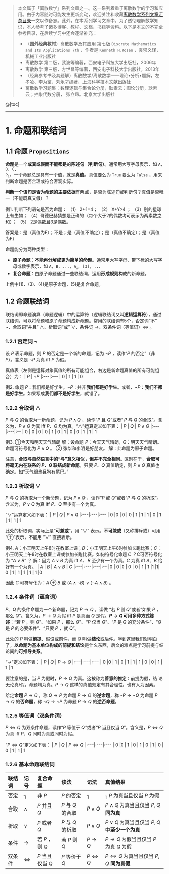 
  > 本文属于「离散数学」系列文章之一。这一系列着重于离散数学的学习和应用。由于内容随时可能发生更新变动，欢迎关注和收藏[离散数学系列文章汇总目录](https://memcpy0.blog.csdn.net/article/details/119997004)一文以作备忘。此外，在本系列学习文章中，为了透彻理解数学知识，本人参考了诸多博客、教程、文档、书籍等资料。以下是本文的不完全参考目录，在后续学习中还会逐渐补充：
> - （**国外经典教材**）离散数学及其应用 第七版 `Discrete Mathematics and Its Applications 7th` ，作者是 `Kenneth H.Rosen` ，袁崇义译，机械工业出版社
> - 离散数学 第二版，武波等编著，西安电子科技大学出版社，2006年
> - 离散数学 第三版，方世昌等编著，西安电子科技大学出版社，2013年
> - （经典参考书及其题解）离散数学/离散数学——理论•分析•题解，左孝凌、李为鉴、刘永才编著，上海科学技术文献出版社
> - 离散数学习题集：数理逻辑与集合论分册，耿素云；图论分册，耿素云；抽象代数分册， 张立昂。北京大学出版社

@[toc]


--- 
# 1. 命题和联结词
## 1.1 命题 `Propositions`
**命题**是一个**或真或假而不能都是**的**陈述句（判断句）**。通常用大写字母表示，如 <code>A, B, C, P<sub>1</sub></code>。一个命题总是具有一个值，就是**真值**。真值要么为 `True` 要么为 `False` ，用来判断命题是否合理或符合客观实际。

**判断一个语句是否为命题的主要依据**有两点，是否为陈述句或判断句？真值是否唯一（不能既真又假）？

例1. 判断下列语句是否为命题：
（1） 2+1=4； 
（2） X+Y>4 ；
（3）别的星球上有生物；
（4）哥德巴赫猜想是正确的（每个大于2的偶数均可表示为两素数之和）；
（5） 2是偶数且3是偶数。

答案是：是（真值为F）；不是；是（真值不确定）；是（真值不确定）；是（真值为F）

命题能分为两种类型：
- **原子命题**：**不能再分解成更为简单的命题**。通常用大写字母、带下标的大写字母或数字表示，如 <code>A, B, ..., A<sub>i</sub>, [3], ...</code>
- **复合命题**：由原子命题通过一些联结词，运用**形成规则**构成的新命题。

上例中(1)、(3)、(4)是原子命题，(5)是复合命题。
 
## 1.2 命题联结词
联结词即命题演算（命题逻辑）中的运算符（逻辑联结词又叫**逻辑运算符**），通过联结词，可以将命题和原子命题构成新命题。常用的联结词有5个，否定词“不” $¬$、合取词“并且” $\wedge$、析取词“或” $\vee$、条件词 $\to$、双条件词（等值词）$\Leftrightarrow$ 。

### 1.2.1 否定词 $\lnot$
设 $P$ 表示命题，则 $P$ 的否定是一个新的命题，记为 $\lnot P$ ，读作“$P$ 的否定”（非 $P$）。含义是 $¬P$ 为真 iff $P$ 为假。

真值表（左侧是运算对象真值的所有可能组合，右边是新命题真值的所有可能组合）为：
| $P$ | $\lnot P$ 
|:---|:---
| 0 | 1
| 1 | 0

例2. 命题 $P$：我们都是好学生。$¬P$：并非**我们都是好学生**。或者，$\lnot P$：**我们**不**都是好学生**。如果写成**我们都不是好学生**，就错了。 

### 1.2.2 合取词 $\wedge$
$P$ 与 $Q$ 的合取为一新命题，记为 $P \wedge Q$ ，读作“$P$ 且 $Q$”或者“ $P$ 与 $Q$ 的合取”。含义为，$P \wedge Q$ 为真 iff $P$、$Q$ 均为真。“$\wedge$”运算定义如下表：
 | $P$ | $Q$ | $P \wedge Q$ 
|:---|:---|:--
| 0 | 0 | 0
| 0 | 1 | 0
| 1 | 0 | 0
| 1 | 1 | 1
 

例3. ①今天和明天天气晴朗
解：设命题 $P$：今天天气晴朗，$Q$：明天天气晴朗。命题可符号化为 $P\wedge Q$ 。
② 张华和李明是好朋友。
解：此命题为原子命题。

注意，**合取与自然语言中的“与”意义相似，但并不完全相同**。区别在于，**合取可将毫无内在联系的 $P$、$Q$ 联结成新命题**。只要 $P$、$Q$ 真值确定，则 $P\wedge Q$ 真值也确定。如“天气很热且狗有尾巴。”
 
### 1.2.3 析取词 $\vee$
$P$ 与 $Q$ 的析取为一个新命题，记为 $P \vee Q$ ，读作“$P$ 或 $Q$”或者“$P$ 与 $Q$ 的析取”。含义为，$P \vee Q$ 为真 iff $P$、$Q$ 至少有一个为真。

“$\vee$”运算定义如下表：
| $P$ | $Q$  | $P  ∨ Q$
|:---|:---|:---
|  0 |0 | 0
| 0 | 1 | 1
| 1 | 0 | 1
| 1 | 1 | 1

此处的析取词，实际上是“**可兼或**”，用 “$\vee$” 表示。**不可兼或**（又称排斥或）可用 “$⊕$”表示，不能用 “$\vee$” 直接表示。

例4. $A$：小王明天上午8时在教室上课；$B$：小王明天上午8时参加长跑比赛；$C$：小王明天上午8时在教室上课或参加长跑比赛。如何符号化命题 $C$ ？C可否符号化为 “$A \vee B$” ？
解：因为 $A \vee B$ 为真 iff $A$、$B$ 至少有一个为真。$C$ 为真 iff $A$、$B$ 恰好有一个为真。
| $A$  | $B$ | $A ∨B$ | $C$
|:---|:---|:---|:--
|0 | 0 |0   | 0
| 0 | 1 | 1 |1
|1| 0 | 1 | 1
| 1 | 1 | 1 |0

因此 $C$ 可符号化为：$A \oplus B$ 或 $(A \wedge \lnot B) \vee (\lnot A \wedge B)$ 。


### 1.2.4 条件词（蕴含词）
$P$、$Q$ 的条件命题为一个新命题，记为 $P→Q$ ，读做 “若 $P$ 则 $Q$”或者“如果 $P$ ，那么 $Q$”。含义为，$P→Q$ 为假 iff  $P$ 是真而 $Q$ 是假。**$P→Q$ 可用多种方式陈述**：“若 $P$ ，则 $Q$”、“如果 $P$ ，那么 $Q$”、“$P$ 仅当 $Q$”、“$P$ 是 $Q$ 的充分条件”、“$Q$ 是 $P$ 的必要条件”、“只要 $P$ ，就 $Q$”。

此处的 $P$ 叫做**前提**、假设或前件，而 $Q$ 叫做**结论**或后件。学到这里我们就明白了，**以命题为基本单位构成的前提和结论**是什么东西，后文的难点是学习前提与结论间的**可推导关系**。

“$→$”定义如下表：
| $P$ | $Q$  | $P \to Q$
|:---|:---|:---
| 0 |0 | 1
| 0 | 1 | 1
| 1 | 0 | 0
| 1 | 1 | 1

要注意的是，当 $P$ 为假时，$P \to Q$ 为真。这被称为**善意的推定**：前提为假，结
论无论真/假，命题均为真。$P \to Q$ 这样的真值规定有其合理性，也有人为因素。

给定**命题** $P→Q$ ，称 $Q→P$ 为命题 $P→Q$ 的**逆命题**，称 $¬ P→¬ Q$ 为命题 $P→Q$ 的**否命题**，称 $¬ Q→ ¬ P$ 为命题 $P→Q$ 的**逆否命题**。

 
### 1.2.5 等值词（双条件词）
$P\Leftrightarrow Q$ 为双条件命题，读作“$P$ 等值于 $Q$”或者“$P$ 当且仅当 $Q$”。含义是，$P\Leftrightarrow Q$ 为真 iff $P$、$Q$ 同时为真或同时为假。

“$P \Leftrightarrow Q$”定义如下表：
| $P$ | $Q$  | $P \Leftrightarrow Q$
|:---|:---|:---
|  0 |0 | 1
| 0 | 1 | 0
| 1 | 0 | 0
| 1 | 1 | 1
 
### 1.2.6 基本命题联结词
| 联结词 |记号 |复合命题 | 读法 | 记法 | 真值结果 | 
|:--|:--|:--|:--|:--|:--
| 否定 | $┐$  | 非 $P$  | $P$ 的否定 | $┐$ | $┐P$ 为真当且仅当 $P$ 为假
| 合取 | $∧$ | $P$ 并且 $Q$  | $P$ 与 $Q$ 的合取 | $P∧Q$ | $P∧Q$ 为真当且仅当 $P,Q$ **同为真**
| 析取 | $∨$ | $P$ 或者 $Q$ | $P$ 与 $Q$ 的析取 | $P∨Q$ |  $P∨Q$ 为真当且仅当 $P,Q$ 中**至少一个为真**
| 条件 | $→$ | 若 $P$ ，则 $Q$ |  若 $P$ 则 $Q$ | $P→Q$ |  $P→Q$ 为假当且仅当 $P$ 为真 $Q$ 为假
|  双条件 | $\Leftrightarrow$ | $P$ 当且仅当 $Q$ | $P$ 等价于 $Q$  | $P\Leftrightarrow Q$ |  $P\Leftrightarrow Q$ 为真当且仅当 $P,Q$ **同为真假**

